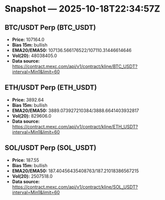# Snapshot — 2025-10-18T22:34:57Z

## BTC/USDT Perp (BTC_USDT)
- **Price:** 107164.0
- **Bias 15m:** bullish
- **EMA20/EMA50:** 107136.566176522/107110.31446614646
- **Vol(20):** 48038405.0
- **Data source:** https://contract.mexc.com/api/v1/contract/kline/BTC_USDT?interval=Min1&limit=60

## ETH/USDT Perp (ETH_USDT)
- **Price:** 3892.64
- **Bias 15m:** bullish
- **EMA20/EMA50:** 3889.073927210384/3888.6641403932817
- **Vol(20):** 829606.0
- **Data source:** https://contract.mexc.com/api/v1/contract/kline/ETH_USDT?interval=Min1&limit=60

## SOL/USDT Perp (SOL_USDT)
- **Price:** 187.55
- **Bias 15m:** bullish
- **EMA20/EMA50:** 187.40456435408763/187.21018386567215
- **Vol(20):** 2507518.0
- **Data source:** https://contract.mexc.com/api/v1/contract/kline/SOL_USDT?interval=Min1&limit=60
